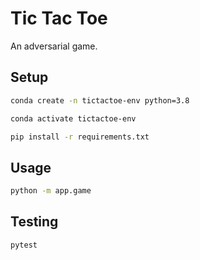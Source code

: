 

# Tic Tac Toe

An adversarial game.

## Setup

```sh
conda create -n tictactoe-env python=3.8
```

```sh
conda activate tictactoe-env
```

```sh
pip install -r requirements.txt
```

## Usage

```sh
python -m app.game
```

## Testing

```sh
pytest
```
